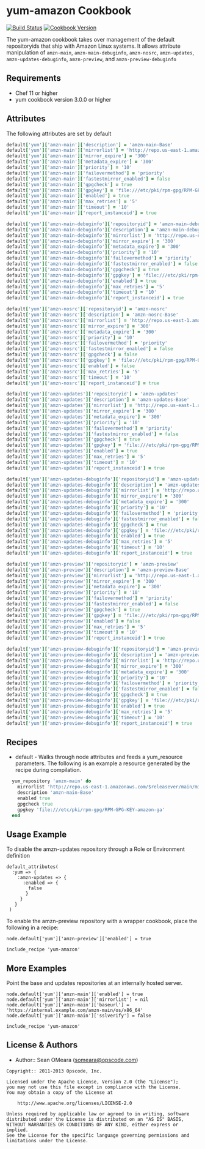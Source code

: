 yum-amazon Cookbook
============
[![Build Status](https://travis-ci.org/chef-cookbooks/yum-amazon.svg?branch=master)](http://travis-ci.org/chef-cookbooks/yum-amazon)
[![Cookbook Version](https://img.shields.io/cookbook/v/yum-amazon.svg)](https://supermarket.chef.io/cookbooks/yum-amazon)

The yum-amazon cookbook takes over management of the default
repositoryids that ship with Amazon Linux systems. It allows attribute
manipulation of `amzn-main`, `amzn-main-debuginfo`, `amzn-nosrc`,
`amzn-updates`, `amzn-updates-debuginfo`, `amzn-preview`, and `amzn-preview-debuginfo`

Requirements
------------
* Chef 11 or higher
* yum cookbook version 3.0.0 or higher

Attributes
----------
The following attributes are set by default

``` ruby
default['yum']['amzn-main']['description'] = 'amzn-main-Base'
default['yum']['amzn-main']['mirrorlist'] = 'http://repo.us-east-1.amazonaws.com/$releasever/main/mirror.list'
default['yum']['amzn-main']['mirror_expire'] = '300'
default['yum']['amzn-main']['metadata_expire'] = '300'
default['yum']['amzn-main']['priority'] = '10'
default['yum']['amzn-main']['failovermethod'] = 'priority'
default['yum']['amzn-main']['fastestmirror_enabled'] = false
default['yum']['amzn-main']['gpgcheck'] = true
default['yum']['amzn-main']['gpgkey'] = 'file:///etc/pki/rpm-gpg/RPM-GPG-KEY-amazon-ga'
default['yum']['amzn-main']['enabled'] = true
default['yum']['amzn-main']['max_retries'] = '5'
default['yum']['amzn-main']['timeout'] = '10'
default['yum']['amzn-main']['report_instanceid'] = true
```

``` ruby
default['yum']['amzn-main-debuginfo']['repositoryid'] = 'amzn-main-debuginfo'
default['yum']['amzn-main-debuginfo']['description'] = 'amzn-main-debuginfo'
default['yum']['amzn-main-debuginfo']['mirrorlist'] = 'http://repo.us-east-1.amazonaws.com/$releasever/main/debuginfo/mirror.list'
default['yum']['amzn-main-debuginfo']['mirror_expire'] = '300'
default['yum']['amzn-main-debuginfo']['metadata_expire'] = '300'
default['yum']['amzn-main-debuginfo']['priority'] = '10'
default['yum']['amzn-main-debuginfo']['failovermethod'] = 'priority'
default['yum']['amzn-main-debuginfo']['fastestmirror_enabled'] = false
default['yum']['amzn-main-debuginfo']['gpgcheck'] = true
default['yum']['amzn-main-debuginfo']['gpgkey'] = 'file:///etc/pki/rpm-gpg/RPM-GPG-KEY-amazon-ga'
default['yum']['amzn-main-debuginfo']['enabled'] = true
default['yum']['amzn-main-debuginfo']['max_retries'] = '5'
default['yum']['amzn-main-debuginfo']['timeout'] = '10'
default['yum']['amzn-main-debuginfo']['report_instanceid'] = true
```

``` ruby
default['yum']['amzn-nosrc']['repositoryid'] = 'amzn-nosrc'
default['yum']['amzn-nosrc']['description'] = 'amzn-nosrc-Base'
default['yum']['amzn-nosrc']['mirrorlist'] = 'http://repo.us-east-1.amazonaws.com/$releasever/nosrc/mirror.list'
default['yum']['amzn-nosrc']['mirror_expire'] = '300'
default['yum']['amzn-nosrc']['metadata_expire'] = '300'
default['yum']['amzn-nosrc']['priority'] = '10'
default['yum']['amzn-nosrc']['failovermethod'] = 'priority'
default['yum']['amzn-nosrc']['fastestmirror_enabled'] = false
default['yum']['amzn-nosrc']['gpgcheck'] = false
default['yum']['amzn-nosrc']['gpgkey'] = 'file:///etc/pki/rpm-gpg/RPM-GPG-KEY-amazon-ga'
default['yum']['amzn-nosrc']['enabled'] = false
default['yum']['amzn-nosrc']['max_retries'] = '5'
default['yum']['amzn-nosrc']['timeout'] = '10'
default['yum']['amzn-nosrc']['report_instanceid'] = true
```

``` ruby
default['yum']['amzn-updates']['repositoryid'] = 'amzn-updates'
default['yum']['amzn-updates']['description'] = 'amzn-updates-Base'
default['yum']['amzn-updates']['mirrorlist'] = 'http://repo.us-east-1.amazonaws.com/$releasever/updates/mirror.list'
default['yum']['amzn-updates']['mirror_expire'] = '300'
default['yum']['amzn-updates']['metadata_expire'] = '300'
default['yum']['amzn-updates']['priority'] = '10'
default['yum']['amzn-updates']['failovermethod'] = 'priority'
default['yum']['amzn-updates']['fastestmirror_enabled'] = false
default['yum']['amzn-updates']['gpgcheck'] = true
default['yum']['amzn-updates']['gpgkey'] = 'file:///etc/pki/rpm-gpg/RPM-GPG-KEY-amazon-ga'
default['yum']['amzn-updates']['enabled'] = true
default['yum']['amzn-updates']['max_retries'] = '5'
default['yum']['amzn-updates']['timeout'] = '10'
default['yum']['amzn-updates']['report_instanceid'] = true
```

``` ruby
default['yum']['amzn-updates-debuginfo']['repositoryid'] = 'amzn-updates-debuginfo'
default['yum']['amzn-updates-debuginfo']['description'] = 'amzn-updates-Base'
default['yum']['amzn-updates-debuginfo']['mirrorlist'] = 'http://repo.us-east-1.amazonaws.com/$releasever/updates/debuginfo/mirror.list'
default['yum']['amzn-updates-debuginfo']['mirror_expire'] = '300'
default['yum']['amzn-updates-debuginfo']['metadata_expire'] = '300'
default['yum']['amzn-updates-debuginfo']['priority'] = '10'
default['yum']['amzn-updates-debuginfo']['failovermethod'] = 'priority'
default['yum']['amzn-updates-debuginfo']['fastestmirror_enabled'] = false
default['yum']['amzn-updates-debuginfo']['gpgcheck'] = true
default['yum']['amzn-updates-debuginfo']['gpgkey'] = 'file:///etc/pki/rpm-gpg/RPM-GPG-KEY-amazon-ga'
default['yum']['amzn-updates-debuginfo']['enabled'] = true
default['yum']['amzn-updates-debuginfo']['max_retries'] = '5'
default['yum']['amzn-updates-debuginfo']['timeout'] = '10'
default['yum']['amzn-updates-debuginfo']['report_instanceid'] = true
```

``` ruby
default['yum']['amzn-preview']['repositoryid'] = 'amzn-preview'
default['yum']['amzn-preview']['description'] = 'amzn-preview-Base'
default['yum']['amzn-preview']['mirrorlist'] = 'http://repo.us-east-1.amazonaws.com/$releasever/preview/mirror.list'
default['yum']['amzn-preview']['mirror_expire'] = '300'
default['yum']['amzn-preview']['metadata_expire'] = '300'
default['yum']['amzn-preview']['priority'] = '10'
default['yum']['amzn-preview']['failovermethod'] = 'priority'
default['yum']['amzn-preview']['fastestmirror_enabled'] = false
default['yum']['amzn-preview']['gpgcheck'] = true
default['yum']['amzn-preview']['gpgkey'] = 'file:///etc/pki/rpm-gpg/RPM-GPG-KEY-amazon-ga'
default['yum']['amzn-preview']['enabled'] = false
default['yum']['amzn-preview']['max_retries'] = '5'
default['yum']['amzn-preview']['timeout'] = '10'
default['yum']['amzn-preview']['report_instanceid'] = true
```

``` ruby
default['yum']['amzn-preview-debuginfo']['repositoryid'] = 'amzn-preview-debuginfo'
default['yum']['amzn-preview-debuginfo']['description'] = 'amzn-preview-Base'
default['yum']['amzn-preview-debuginfo']['mirrorlist'] = 'http://repo.us-east-1.amazonaws.com/$releasever/preview/debuginfo/mirror.list'
default['yum']['amzn-preview-debuginfo']['mirror_expire'] = '300'
default['yum']['amzn-preview-debuginfo']['metadata_expire'] = '300'
default['yum']['amzn-preview-debuginfo']['priority'] = '10'
default['yum']['amzn-preview-debuginfo']['failovermethod'] = 'priority'
default['yum']['amzn-preview-debuginfo']['fastestmirror_enabled'] = false
default['yum']['amzn-preview-debuginfo']['gpgcheck'] = true
default['yum']['amzn-preview-debuginfo']['gpgkey'] = 'file:///etc/pki/rpm-gpg/RPM-GPG-KEY-amazon-ga'
default['yum']['amzn-preview-debuginfo']['enabled'] = true
default['yum']['amzn-preview-debuginfo']['max_retries'] = '5'
default['yum']['amzn-preview-debuginfo']['timeout'] = '10'
default['yum']['amzn-preview-debuginfo']['report_instanceid'] = true
```

Recipes
-------
* default - Walks through node attributes and feeds a yum_resource
  parameters. The following is an example a resource generated by the
  recipe during compilation.

```ruby
  yum_repository 'amzn-main' do
    mirrorlist 'http://repo.us-east-1.amazonaws.com/$releasever/main/mirror.list'
    description 'amzn-main-Base'
    enabled true
    gpgcheck true
    gpgkey 'file:///etc/pki/rpm-gpg/RPM-GPG-KEY-amazon-ga'
  end
```

Usage Example
-------------
To disable the amzn-updates repository through a Role or Environment definition

```
default_attributes(
  :yum => {
    :amzn-updates => {
      :enabled => {
        false
       }
     }
   }
 )
```

To enable the amzn-preview  repository with a wrapper cookbook, place
the following in a recipe:

```
node.default['yum']['amzn-preview']['enabled'] = true

include_recipe 'yum-amazon'
```

More Examples
-------------
Point the base and updates repositories at an internally hosted server.

```
node.default['yum']['amzn-main']['enabled'] = true
node.default['yum']['amzn-main']['mirrorlist'] = nil
node.default['yum']['amzn-main']['baseurl'] = 'https://internal.example.com/amzn-main/os/x86_64'
node.default['yum']['amzn-main']['sslverify'] = false

include_recipe 'yum-amazon'
```

License & Authors
-----------------
- Author:: Sean OMeara (<someara@opscode.com>)

```text
Copyright:: 2011-2013 Opscode, Inc.

Licensed under the Apache License, Version 2.0 (the "License");
you may not use this file except in compliance with the License.
You may obtain a copy of the License at

    http://www.apache.org/licenses/LICENSE-2.0

Unless required by applicable law or agreed to in writing, software
distributed under the License is distributed on an "AS IS" BASIS,
WITHOUT WARRANTIES OR CONDITIONS OF ANY KIND, either express or implied.
See the License for the specific language governing permissions and
limitations under the License.
```
